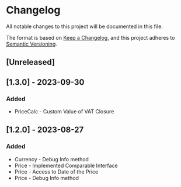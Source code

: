 # Changelog
All notable changes to this project will be documented in this file.

The format is based on [Keep a Changelog](https://keepachangelog.com/en/1.0.0/),
and this project adheres to [Semantic Versioning](https://semver.org/spec/v2.0.0.html).

## [Unreleased]

## [1.3.0] - 2023-09-30

### Added
* PriceCalc - Custom Value of VAT Closure

## [1.2.0] - 2023-08-27

### Added
* Currency - Debug Info method
* Price - Implemented Comparable Interface
* Price - Access to Date of the Price
* Price - Debug Info method
